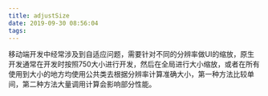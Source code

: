 ```yaml
---
title: adjustSize
date: 2019-09-30 08:56:04
tags:
---
```

 移动端开发中经常涉及到自适应问题，需要针对不同的分辨率做UI的缩放，原生开发通常在开发时按照750大小进行开发，然后在全局进行大小缩放，或者在所有使用到大小的地方均使用公共类去根据分辨率计算准确大小，第一种方法比较单间，第二种方法大量调用计算会影响部分性能。
 
